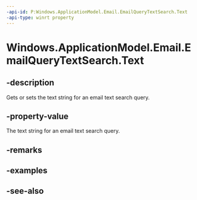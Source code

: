 ```yaml
---
-api-id: P:Windows.ApplicationModel.Email.EmailQueryTextSearch.Text
-api-type: winrt property
---
```


<!-- Property syntax
public string Text { get;  set; }
-->

# Windows.ApplicationModel.Email.EmailQueryTextSearch.Text

## -description
Gets or sets the text string for an email text search query.

## -property-value
The text string for an email text search query.

## -remarks

## -examples

## -see-also

